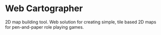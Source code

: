 # Web Cartographer

2D map building tool. Web solution for creating simple, tile based 2D maps for pen-and-paper role playing games.

